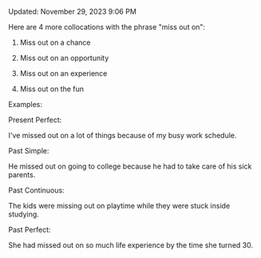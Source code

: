 Updated: November 29, 2023 9:06 PM

Here are 4 more collocations with the phrase "miss out on":

1. Miss out on a chance

2. Miss out on an opportunity

3. Miss out on an experience

4. Miss out on the fun

Examples:

Present Perfect:

I've missed out on a lot of things because of my busy work schedule.

Past Simple:

He missed out on going to college because he had to take care of his sick parents.

Past Continuous:

The kids were missing out on playtime while they were stuck inside studying.

Past Perfect:

She had missed out on so much life experience by the time she turned 30.